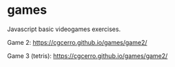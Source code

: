 # games

Javascript basic videogames exercises.

Game 2: https://cgcerro.github.io/games/game2/

Game 3 (tetris): https://cgcerro.github.io/games/game2/
